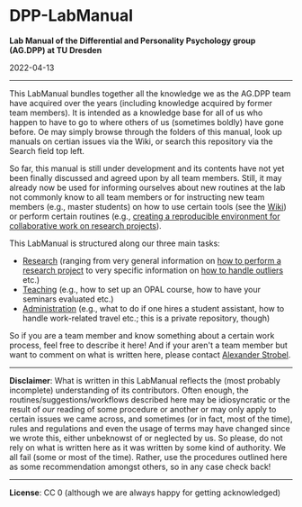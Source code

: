 # DPP-LabManual

**Lab Manual of the Differential and Personality Psychology group (AG.DPP) at TU Dresden**

2022-04-13

---

<!-- For now, I call it the Lab Manual "Miranda" and the one who detects this pun is rewarded with a bottle of wine -->

This LabManual bundles together all the knowledge we as the AG.DPP team have acquired over the years (including knowledge acquired by former team members). It is intended as a knowledge base for all of us who happen to have to go to where others of us (sometimes boldly) have gone before. Oe may simply browse through the folders of this manual, look up manuals on certian issues via the Wiki, or search this repository via the Search field top left. 

So far, this manual is still under development and its contents have not yet been finally discussed and agreed upon by all team members. Still, it may already now be used for informing ourselves about new routines at the lab not commonly know to all team members or for instructing new team members (e.g., master students) on how to use certain tools (see the [Wiki](https://github.com/alex-strobel/DPP-LabManual/wiki)) or perform certain routines (e.g., [creating a reproducible environment for collaborative work on research projects](https://github.com/alex-strobel/DPP-LabManual/blob/main/Research/Administration/GitHub/GitHub_and_renv_long.md)).

This LabManual is structured along our three main tasks:

- [Research](https://github.com/alex-strobel/DPP-LabManual/tree/main/Research) (ranging from very general information on [how to perform a research project](https://github.com/alex-strobel/DPP-LabManual/tree/main/Research/Administration/Research-Workflow) to very specific information on [how to handle outliers](https://github.com/alex-strobel/DPP-LabManual/wiki/Outliers) etc.)
- [Teaching](https://github.com/alex-strobel/DPP-LabManual/tree/main/Teaching) (e.g., how to set up an OPAL course, how to have your seminars evaluated etc.)
- [Administration](https://github.com/alex-strobel/DPP-LabManual-Administration) (e.g., what to do if one hires a student assistant, how to handle work-related travel etc.; this is a private repository, though)

So if you are a team member and know something about a certain work process, feel free to describe it here! And if your aren't a team member but want to comment on what is written here, please contact [Alexander Strobel](mailto:alexander.strobel@tu-dresden.de).

---

**Disclaimer**: What is written in this LabManual reflects the (most probably incomplete) understanding of its contributors. Often enough, the routines/suggestions/workflows described here may be idiosyncratic or the result of *our* reading of some procedure or another or may only apply to certain issues we came across, and sometimes (or in fact, most of the time), rules and regulations and even the usage of terms may have changed since we wrote this, either unbeknowst of or neglected by us. So please, do not rely on what is written here as it was written by some kind of authority. We all fail (some or most of the time). Rather, use the procedures outlined here as some recommendation amongst others, so in any case check back!

---

**License**: CC 0 (although we are always happy for getting acknowledged)
